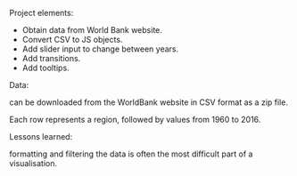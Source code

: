 Project elements:

- Obtain data from World Bank website.
- Convert CSV to JS objects.
- Add slider input to change between years.
- Add transitions.
- Add tooltips.

Data:

can be downloaded from the WorldBank website in CSV format as a zip file.

Each row represents a region, followed by values from 1960 to 2016.

Lessons learned:

formatting and filtering the data is often the most difficult part of a visualisation.

